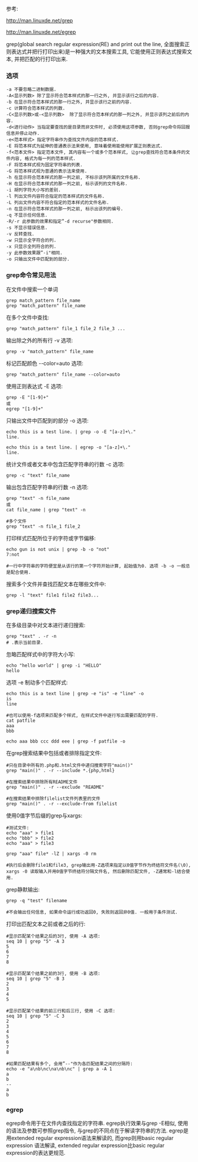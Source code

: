 参考: 

http://man.linuxde.net/grep

http://man.linuxde.net/egrep

grep(global search regular expression(RE) and print out the line, 全面搜索正则表达式并把行打印出来)是一种强大的文本搜索工具, 它能使用正则表达式搜索文本, 并把匹配的行打印出来.  

### 选项

```
-a 不要忽略二进制数据. 
-A<显示列数> 除了显示符合范本样式的那一行之外, 并显示该行之后的内容. 
-b 在显示符合范本样式的那一行之外, 并显示该行之前的内容. 
-c 计算符合范本样式的列数. 
-C<显示列数>或-<显示列数>  除了显示符合范本样式的那一列之外, 并显示该列之前后的内容. 
-d<进行动作> 当指定要查找的是目录而非文件时, 必须使用这项参数, 否则grep命令将回报信息并停止动作. 
-e<范本样式> 指定字符串作为查找文件内容的范本样式. 
-E 将范本样式为延伸的普通表示法来使用, 意味着使用能使用扩展正则表达式. 
-f<范本文件> 指定范本文件, 其内容有一个或多个范本样式, 让grep查找符合范本条件的文件内容, 格式为每一列的范本样式. 
-F 将范本样式视为固定字符串的列表. 
-G 将范本样式视为普通的表示法来使用. 
-h 在显示符合范本样式的那一列之前, 不标示该列所属的文件名称. 
-H 在显示符合范本样式的那一列之前, 标示该列的文件名称. 
-i 胡列字符大小写的差别. 
-l 列出文件内容符合指定的范本样式的文件名称. 
-L 列出文件内容不符合指定的范本样式的文件名称. 
-n 在显示符合范本样式的那一列之前, 标示出该列的编号. 
-q 不显示任何信息. 
-R/-r 此参数的效果和指定”-d recurse"参数相同. 
-s 不显示错误信息. 
-v 反转查找. 
-w 只显示全字符合的列. 
-x 只显示全列符合的列. 
-y 此参数效果跟”-i"相同. 
-o 只输出文件中匹配到的部分. 
```

### grep命令常见用法

在文件中搜索一个单词

```
grep match_pattern file_name
grep "match_pattern" file_name
```

在多个文件中查找: 

```
grep "match_pattern" file_1 file_2 file_3 ...
```

输出除之外的所有行 -v 选项: 

```
grep -v "match_pattern" file_name
```

标记匹配颜色 --color=auto 选项: 

```
grep "match_pattern" file_name --color=auto
```

使用正则表达式 -E 选项: 

```
grep -E "[1-9]+"
或
egrep "[1-9]+"
```

只输出文件中匹配到的部分 -o 选项: 

```
echo this is a test line. | grep -o -E "[a-z]+\."
line.

echo this is a test line. | egrep -o "[a-z]+\."
line.
```

统计文件或者文本中包含匹配字符串的行数 -c 选项: 

```
grep -c "text" file_name
```

输出包含匹配字符串的行数 -n 选项: 

```
grep "text" -n file_name
或
cat file_name | grep "text" -n

#多个文件
grep "text" -n file_1 file_2
```

打印样式匹配所位于的字符或字节偏移: 

```
echo gun is not unix | grep -b -o "not"
7:not

#一行中字符串的字符便宜是从该行的第一个字符开始计算, 起始值为0. 选项 -b -o 一般总是配合使用. 
```

搜索多个文件并查找匹配文本在哪些文件中: 

```
grep -l "text" file1 file2 file3...
```

### grep递归搜索文件

在多级目录中对文本进行递归搜索: 

```
grep "text" . -r -n
# .表示当前目录. 
```

忽略匹配样式中的字符大小写: 

```
echo "hello world" | grep -i "HELLO"
hello
```

选项 -e 制动多个匹配样式: 

```
echo this is a text line | grep -e "is" -e "line" -o
is
line

#也可以使用-f选项来匹配多个样式, 在样式文件中逐行写出需要匹配的字符. 
cat patfile
aaa
bbb

echo aaa bbb ccc ddd eee | grep -f patfile -o
```

在grep搜索结果中包括或者排除指定文件: 

```
#只在目录中所有的.php和.html文件中递归搜索字符"main()"
grep "main()" . -r --include *.{php,html}

#在搜索结果中排除所有README文件
grep "main()" . -r --exclude "README"

#在搜索结果中排除filelist文件列表里的文件
grep "main()" . -r --exclude-from filelist
```

使用0值字节后缀的grep与xargs: 

```
#测试文件: 
echo "aaa" > file1
echo "bbb" > file2
echo "aaa" > file3

grep "aaa" file* -lZ | xargs -0 rm

#执行后会删除file1和file3, grep输出用-Z选项来指定以0值字节作为终结符文件名(\0), xargs -0 读取输入并用0值字节终结符分隔文件名, 然后删除匹配文件, -Z通常和-l结合使用. 
```

grep静默输出: 

```
grep -q "test" filename

#不会输出任何信息, 如果命令运行成功返回0, 失败则返回非0值. 一般用于条件测试. 
```

打印出匹配文本之前或者之后的行: 

```
#显示匹配某个结果之后的3行, 使用 -A 选项: 
seq 10 | grep "5" -A 3
5
6
7
8

#显示匹配某个结果之前的3行, 使用 -B 选项: 
seq 10 | grep "5" -B 3
2
3
4
5

#显示匹配某个结果的前三行和后三行, 使用 -C 选项: 
seq 10 | grep "5" -C 3
2
3
4
5
6
7
8

#如果匹配结果有多个, 会用”--"作为各匹配结果之间的分隔符: 
echo -e "a\nb\nc\na\nb\nc" | grep a -A 1
a
b
--
a
b
```

### egrep

egrep命令用于在文件内查找指定的字符串. egrep执行效果与grep -E相似, 使用的语法及参数可参照grep指令, 与grep的不同点在于解读字符串的方法. egrep是用extended regular expression语法来解读的, 而grep则用basic regular expression 语法解读, extended regular expression比basic regular expression的表达更规范. 